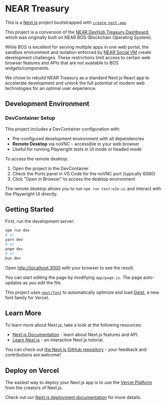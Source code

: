 # NEAR Treasury

This is a [Next.js](https://nextjs.org) project bootstrapped with [`create-next-app`](https://nextjs.org/docs/app/api-reference/cli/create-next-app).

This project is a conversion of the [NEAR DevHub Treasury Dashboard](https://github.com/NEAR-DevHub/neardevhub-treasury-dashboard), which was originally built on NEAR BOS (Blockchain Operating System).

While BOS is excellent for serving multiple apps in one web portal, the sandbox environment and isolation enforced by [NEAR Social VM](https://github.com/NearSocial/VM) create development challenges. These restrictions limit access to certain web browser features and APIs that are not available to BOS widgets/components.

We chose to rebuild NEAR Treasury as a standard Next.js React app to accelerate development and unlock the full potential of modern web technologies for an optimal user experience.

## Development Environment

### DevContainer Setup

This project includes a DevContainer configuration with:
- Pre-configured development environment with all dependencies
- **Remote Desktop** via noVNC - accessible in your web browser
- Useful for running Playwright tests in UI mode or headed mode

To access the remote desktop:
1. Open the project in the DevContainer
2. Check the Ports panel in VS Code for the noVNC port (typically 6080)
3. Click "Open in Browser" to access the desktop environment

The remote desktop allows you to run `npm run test:e2e:ui` and interact with the Playwright UI directly.

## Getting Started

First, run the development server:

```bash
npm run dev
# or
yarn dev
# or
pnpm dev
# or
bun dev
```

Open [http://localhost:3000](http://localhost:3000) with your browser to see the result.

You can start editing the page by modifying `app/page.js`. The page auto-updates as you edit the file.

This project uses [`next/font`](https://nextjs.org/docs/app/building-your-application/optimizing/fonts) to automatically optimize and load [Geist](https://vercel.com/font), a new font family for Vercel.

## Learn More

To learn more about Next.js, take a look at the following resources:

- [Next.js Documentation](https://nextjs.org/docs) - learn about Next.js features and API.
- [Learn Next.js](https://nextjs.org/learn) - an interactive Next.js tutorial.

You can check out [the Next.js GitHub repository](https://github.com/vercel/next.js) - your feedback and contributions are welcome!

## Deploy on Vercel

The easiest way to deploy your Next.js app is to use the [Vercel Platform](https://vercel.com/new?utm_medium=default-template&filter=next.js&utm_source=create-next-app&utm_campaign=create-next-app-readme) from the creators of Next.js.

Check out our [Next.js deployment documentation](https://nextjs.org/docs/app/building-your-application/deploying) for more details.
